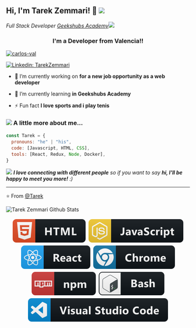  


<h2> Hi, I'm Tarek Zemmari! 👋 <img src="https://media.giphy.com/media/mGcNjsfWAjY5AEZNw6/giphy.gif" width="50"></h2>

<p><em>Full Stack Developer <a href="http://www.unb.br">Geekshubs Academy</a><img src="https://media.giphy.com/media/fYSnHlufseco8Fh93Z/giphy.gif" width="30"></br>
</em></p>


<h3 align="center">I'm a Developer from Valencia!!</h3>



<p align="left"> <a href="https://github.com/ryo-ma/github-profile-trophy"><img src="https://github-profile-trophy.vercel.app/?username=carlos-val" alt="carlos-val" /></a> </p>


[![Linkedin: TarekZemmari](https://img.shields.io/badge/Linkedin-Tarek%20Zemmari-blue)](https://www.linkedin.com/in/tarek-zemmari/)


- 🔭 I’m currently working on **for a new job opportunity as a web developer**

- 🌱 I’m currently learning **in Geekshubs Academy**

- ⚡ Fun fact **I love sports and i play tenis**




### <img src="https://media.giphy.com/media/VgCDAzcKvsR6OM0uWg/giphy.gif" width="50"> A little more about me...  

```javascript
const Tarek = {
  pronouns: "he" | "his",
  code: [Javascript, HTML, CSS],
  tools: [React, Redux, Node, Docker],
}
```

<img src="https://media.giphy.com/media/LnQjpWaON8nhr21vNW/giphy.gif" width="60"> <em><b>I love connecting with different people</b> so if you want to say <b>hi, I'll be happy to meet you more!</b> :)</em>

---

⭐️ From [@Tarek](https://github.com/T-zemmari)


![Tarek Zemmari Github Stats](https://github-readme-stats.vercel.app/api?username=T-zemmari&show_icons=true&title_color=fff&icon_color=79ff97&text_color=9f9f9f&bg_color=151515)

<p align="center">
 <img src="https://raw.githubusercontent.com/8bithemant/8bithemant/master/svg/dev/languages/html.svg" alt="Twitter" style="vertical-align:top; margin:4px"><img <img src="https://raw.githubusercontent.com/8bithemant/8bithemant/master/svg/dev/languages/js.svg" alt="Twitter" style="vertical-align:top; margin:4px"><img src="https://raw.githubusercontent.com/8bithemant/8bithemant/master/svg/dev/frameworks/react.svg" alt="Twitter" style="vertical-align:top; margin:4px"><img src="https://raw.githubusercontent.com/8bithemant/8bithemant/master/svg/dev/misc/chrome.svg" alt="Twitter" style="vertical-align:top; margin:4px"><img src="https://raw.githubusercontent.com/8bithemant/8bithemant/master/svg/dev/services/npm.svg" alt="Twitter" style="vertical-align:top; margin:4px"><img src="https://raw.githubusercontent.com/8bithemant/8bithemant/master/svg/dev/tools/bash.svg" alt="Twitter" style="vertical-align:top; margin:4px"><img src="https://raw.githubusercontent.com/8bithemant/8bithemant/master/svg/dev/tools/visualstudio_code.svg" alt="Twitter" style="vertical-align:top; margin:4px">

</p>




<!--
**T-zemmari/T-zemmari** is a ✨ _special_ ✨ repository because its `README.md` (this file) appears on your GitHub profile.

Here are some ideas to get you started:

- 🔭 I’m currently working on ...
- 🌱 I’m currently learning ...
- 👯 I’m looking to collaborate on ...
- 🤔 I’m looking for help with ...
- 💬 Ask me about ...
- 📫 How to reach me: ...
- 😄 Pronouns: ...
- ⚡ Fun fact: ...
-->

